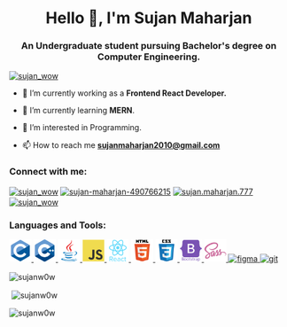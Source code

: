 <h1 align="center">Hello 👋, I'm Sujan Maharjan</h1>
<h3 align="center">An Undergraduate student pursuing Bachelor's degree on Computer Engineering.</h3>

<p align="left"> <a href="https://twitter.com/sujan_wow" target="blank"><img src="https://img.shields.io/twitter/follow/sujan_wow?logo=twitter&style=for-the-badge" alt="sujan_wow" /></a> </p>

- 🔭 I’m currently working as a **Frontend React Developer.**
- 🌱 I’m currently learning **MERN**.
- 👀 I’m interested in Programming.

- 📫 How to reach me **sujanmaharjan2010@gmail.com**

<h3 align="left">Connect with me:</h3>
<p align="left">
<a href="https://twitter.com/sujan_wow" target="blank"><img align="center" src="https://raw.githubusercontent.com/rahuldkjain/github-profile-readme-generator/master/src/images/icons/Social/twitter.svg" alt="sujan_wow" height="30" width="40" /></a>
<a href="https://linkedin.com/in/sujan-maharjan-490766215" target="blank"><img align="center" src="https://raw.githubusercontent.com/rahuldkjain/github-profile-readme-generator/master/src/images/icons/Social/linked-in-alt.svg" alt="sujan-maharjan-490766215" height="30" width="40" /></a>
<a href="https://fb.com/sujan.maharjan.777" target="blank"><img align="center" src="https://raw.githubusercontent.com/rahuldkjain/github-profile-readme-generator/master/src/images/icons/Social/facebook.svg" alt="sujan.maharjan.777" height="30" width="40" /></a>
<a href="https://instagram.com/sujan_wow" target="blank"><img align="center" src="https://raw.githubusercontent.com/rahuldkjain/github-profile-readme-generator/master/src/images/icons/Social/instagram.svg" alt="sujan_wow" height="30" width="40" /></a>
</p>

<h3 align="left">Languages and Tools:</h3>
<p align="left"> <a href="https://www.cprogramming.com/" target="_blank" rel="noreferrer"> <img src="https://raw.githubusercontent.com/devicons/devicon/master/icons/c/c-original.svg" alt="c" width="40" height="40"/> </a> <a href="https://www.w3schools.com/cpp/" target="_blank" rel="noreferrer"> <img src="https://raw.githubusercontent.com/devicons/devicon/master/icons/cplusplus/cplusplus-original.svg" alt="cplusplus" width="40" height="40"/> </a> <a href="https://www.java.com" target="_blank" rel="noreferrer"> <img src="https://raw.githubusercontent.com/devicons/devicon/master/icons/java/java-original.svg" alt="java" width="40" height="40"/> </a> <a href="https://developer.mozilla.org/en-US/docs/Web/JavaScript" target="_blank" rel="noreferrer"> <img src="https://raw.githubusercontent.com/devicons/devicon/master/icons/javascript/javascript-original.svg" alt="javascript" width="40" height="40"/> </a>  <a href="https://reactjs.org/" target="_blank" rel="noreferrer"> <img src="https://raw.githubusercontent.com/devicons/devicon/master/icons/react/react-original-wordmark.svg" alt="react" width="40" height="40"/> <a href="https://www.w3.org/html/" target="_blank" rel="noreferrer"> <img src="https://raw.githubusercontent.com/devicons/devicon/master/icons/html5/html5-original-wordmark.svg" alt="html5" width="40" height="40"/> </a></a> <a href="https://www.w3schools.com/css/" target="_blank" rel="noreferrer"> <img src="https://raw.githubusercontent.com/devicons/devicon/master/icons/css3/css3-original-wordmark.svg" alt="css3" width="40" height="40"/> </a> <a href="https://getbootstrap.com" target="_blank" rel="noreferrer"> <img src="https://raw.githubusercontent.com/devicons/devicon/master/icons/bootstrap/bootstrap-plain-wordmark.svg" alt="bootstrap" width="40" height="40"/> </a> <a href="https://sass-lang.com" target="_blank" rel="noreferrer"> <img src="https://raw.githubusercontent.com/devicons/devicon/master/icons/sass/sass-original.svg" alt="sass" width="40" height="40"/> </a> <a href="https://www.figma.com/" target="_blank" rel="noreferrer"> <img src="https://www.vectorlogo.zone/logos/figma/figma-icon.svg" alt="figma" width="40" height="40"/> </a> <a href="https://git-scm.com/" target="_blank" rel="noreferrer"> <img src="https://www.vectorlogo.zone/logos/git-scm/git-scm-icon.svg" alt="git" width="40" height="40"/> </a>    </p>

<p><img align="center" src="https://github-readme-stats.vercel.app/api/top-langs?username=sujanw0w&show_icons=true&locale=en&theme=dracula" alt="sujanw0w" /></p>

<p>&nbsp;<img align="center" src="https://github-readme-stats.vercel.app/api?username=sujanw0w&show_icons=true&locale=en&include_all_commits=true&count_private=true&hide=stars,prs&theme=dracula" alt="sujanw0w" /></p>

<p><img align="center" src="https://github-readme-streak-stats.herokuapp.com/?user=sujanW0W&theme=dracula" alt="sujanw0w" /></p>
